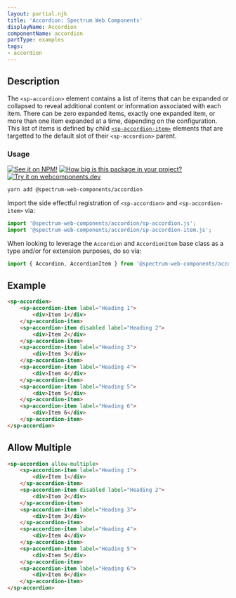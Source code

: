 ```yaml
---
layout: partial.njk
title: 'Accordion: Spectrum Web Components'
displayName: Accordion
componentName: accordion
partType: examples
tags:
- accordion
---
```

## Description

The `<sp-accordion>` element contains a list of items that can be expanded or collapsed to reveal additional content or information associated with each item. There can be zero expanded items, exactly one expanded item, or more than one item expanded at a time, depending on the configuration. This list of items is defined by child [`<sp-accordion-item>`](./components/accordion-item) elements that are targetted to the default slot of their `<sp-accordion>` parent.

### Usage

[![See it on NPM!](https://img.shields.io/npm/v/@spectrum-web-components/accordion?style=for-the-badge)](https://www.npmjs.com/package/@spectrum-web-components/accordion)
[![How big is this package in your project?](https://img.shields.io/bundlephobia/minzip/@spectrum-web-components/accordion?style=for-the-badge)](https://bundlephobia.com/result?p=@spectrum-web-components/accordion)
[![Try it on webcomponents.dev](https://img.shields.io/badge/Try%20it%20on-webcomponents.dev-green?style=for-the-badge)](https://webcomponents.dev/edit/collection/fO75441E1Q5ZlI0e9pgq/Muvuvbd79YCP9tcdtnsW/src/index.ts)

```bash
yarn add @spectrum-web-components/accordion
```

Import the side effectful registration of `<sp-accordion>` and `<sp-accordion-item>` via:

```js
import '@spectrum-web-components/accordion/sp-accordion.js';
import '@spectrum-web-components/accordion/sp-accordion-item.js';
```

When looking to leverage the `Accordion` and `AccordionItem` base class as a type and/or for extension purposes, do so via:

```js
import { Accordion, AccordionItem } from '@spectrum-web-components/accordion';
```

## Example

```html
<sp-accordion>
    <sp-accordion-item label="Heading 1">
        <div>Item 1</div>
    </sp-accordion-item>
    <sp-accordion-item disabled label="Heading 2">
        <div>Item 2</div>
    </sp-accordion-item>
    <sp-accordion-item label="Heading 3">
        <div>Item 3</div>
    </sp-accordion-item>
    <sp-accordion-item label="Heading 4">
        <div>Item 4</div>
    </sp-accordion-item>
    <sp-accordion-item label="Heading 5">
        <div>Item 5</div>
    </sp-accordion-item>
    <sp-accordion-item label="Heading 6">
        <div>Item 6</div>
    </sp-accordion-item>
</sp-accordion>
```

## Allow Multiple

```html
<sp-accordion allow-multiple>
    <sp-accordion-item label="Heading 1">
        <div>Item 1</div>
    </sp-accordion-item>
    <sp-accordion-item disabled label="Heading 2">
        <div>Item 2</div>
    </sp-accordion-item>
    <sp-accordion-item label="Heading 3">
        <div>Item 3</div>
    </sp-accordion-item>
    <sp-accordion-item label="Heading 4">
        <div>Item 4</div>
    </sp-accordion-item>
    <sp-accordion-item label="Heading 5">
        <div>Item 5</div>
    </sp-accordion-item>
    <sp-accordion-item label="Heading 6">
        <div>Item 6</div>
    </sp-accordion-item>
</sp-accordion>
```
